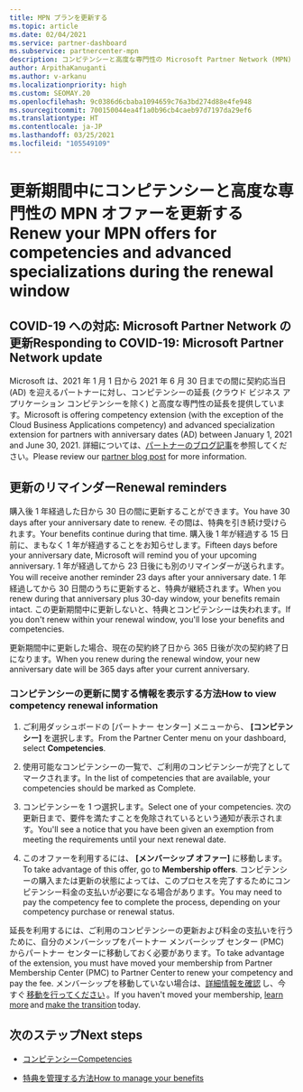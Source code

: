 ```yaml
---
title: MPN プランを更新する
ms.topic: article
ms.date: 02/04/2021
ms.service: partner-dashboard
ms.subservice: partnercenter-mpn
description: コンピテンシーと高度な専門性の Microsoft Partner Network (MPN) オファーを更新します。購入後 1 年経過した翌日から更新期間が始まります。
author: ArpithaKanuganti
ms.author: v-arkanu
ms.localizationpriority: high
ms.custom: SEOMAY.20
ms.openlocfilehash: 9c0386d6cbaba1094659c76a3bd274d88e4fe948
ms.sourcegitcommit: 700150044ea4f1a0b96cb4caeb97d7197da29ef6
ms.translationtype: HT
ms.contentlocale: ja-JP
ms.lasthandoff: 03/25/2021
ms.locfileid: "105549109"
---
```

# <a name="renew-your-mpn-offers-for-competencies-and-advanced-specializations-during-the-renewal-window"></a><span data-ttu-id="e6232-103">更新期間中にコンピテンシーと高度な専門性の MPN オファーを更新する</span><span class="sxs-lookup"><span data-stu-id="e6232-103">Renew your MPN offers for competencies and advanced specializations during the renewal window</span></span>

## <a name="responding-to-covid-19-microsoft-partner-network-update"></a><span data-ttu-id="e6232-104">COVID-19 への対応: Microsoft Partner Network の更新</span><span class="sxs-lookup"><span data-stu-id="e6232-104">Responding to COVID-19: Microsoft Partner Network update</span></span>

<span data-ttu-id="e6232-105">Microsoft は、2021 年 1 月 1 日から 2021 年 6 月 30 日までの間に契約応当日 (AD) を迎えるパートナーに対し、コンピテンシーの延長 (クラウド ビジネス アプリケーション コンピテンシーを除く) と高度な専門性の延長を提供しています。</span><span class="sxs-lookup"><span data-stu-id="e6232-105">Microsoft is offering competency extension (with the exception of the Cloud Business Applications competency) and advanced specialization extension for partners with anniversary dates (AD) between January 1, 2021 and June 30, 2021.</span></span> <span data-ttu-id="e6232-106">詳細については、[パートナーのブログ記事](https://blogs.partner.microsoft.com/mpn/responding-to-covid-19-microsoft-partner-network/)を参照してください。</span><span class="sxs-lookup"><span data-stu-id="e6232-106">Please review our [partner blog post](https://blogs.partner.microsoft.com/mpn/responding-to-covid-19-microsoft-partner-network/) for more information.</span></span>

## <a name="renewal-reminders"></a><span data-ttu-id="e6232-107">更新のリマインダー</span><span class="sxs-lookup"><span data-stu-id="e6232-107">Renewal reminders</span></span>

<span data-ttu-id="e6232-108">購入後 1 年経過した日から 30 日の間に更新することができます。</span><span class="sxs-lookup"><span data-stu-id="e6232-108">You have 30 days after your anniversary date to renew.</span></span> <span data-ttu-id="e6232-109">その間は、特典を引き続け受けられます。</span><span class="sxs-lookup"><span data-stu-id="e6232-109">Your benefits continue during that time.</span></span> <span data-ttu-id="e6232-110">購入後 1 年が経過する 15 日前に、まもなく 1 年が経過することをお知らせします。</span><span class="sxs-lookup"><span data-stu-id="e6232-110">Fifteen days before your anniversary date, Microsoft will remind you of your upcoming anniversary.</span></span> <span data-ttu-id="e6232-111">1 年が経過してから 23 日後にも別のリマインダーが送られます。</span><span class="sxs-lookup"><span data-stu-id="e6232-111">You will receive another reminder 23 days after your anniversary date.</span></span> <span data-ttu-id="e6232-112">1 年経過してから 30 日間のうちに更新すると、特典が継続されます。</span><span class="sxs-lookup"><span data-stu-id="e6232-112">When you renew during that anniversary plus 30-day window, your benefits remain intact.</span></span> <span data-ttu-id="e6232-113">この更新期間中に更新しないと、特典とコンピテンシーは失われます。</span><span class="sxs-lookup"><span data-stu-id="e6232-113">If you don't renew within your renewal window, you'll lose your benefits and competencies.</span></span>

<span data-ttu-id="e6232-114">更新期間中に更新した場合、現在の契約終了日から 365 日後が次の契約終了日になります。</span><span class="sxs-lookup"><span data-stu-id="e6232-114">When you renew during the renewal window, your new anniversary date will be 365 days after your current anniversary.</span></span>

### <a name="how-to-view-competency-renewal-information"></a><span data-ttu-id="e6232-115">コンピテンシーの更新に関する情報を表示する方法</span><span class="sxs-lookup"><span data-stu-id="e6232-115">How to view competency renewal information</span></span>

1. <span data-ttu-id="e6232-116">ご利用ダッシュボードの [パートナー センター] メニューから、 **[コンピテンシー]** を選択します。</span><span class="sxs-lookup"><span data-stu-id="e6232-116">From the Partner Center menu on your dashboard, select **Competencies**.</span></span>  

2. <span data-ttu-id="e6232-117">使用可能なコンピテンシーの一覧で、ご利用のコンピテンシーが完了としてマークされます。</span><span class="sxs-lookup"><span data-stu-id="e6232-117">In the list of competencies that are available, your competencies should be marked as Complete.</span></span>  

3. <span data-ttu-id="e6232-118">コンピテンシーを 1 つ選択します。</span><span class="sxs-lookup"><span data-stu-id="e6232-118">Select one of your competencies.</span></span> <span data-ttu-id="e6232-119">次の更新日まで、要件を満たすことを免除されているという通知が表示されます。</span><span class="sxs-lookup"><span data-stu-id="e6232-119">You'll see a notice that you have been given an exemption from meeting the requirements until your next renewal date.</span></span>

4. <span data-ttu-id="e6232-120">このオファーを利用するには、 **[メンバーシップ オファー]** に移動します。</span><span class="sxs-lookup"><span data-stu-id="e6232-120">To take advantage of this offer, go to **Membership offers**.</span></span> <span data-ttu-id="e6232-121">コンピテンシーの購入または更新の状態によっては、このプロセスを完了するためにコンピテンシー料金の支払いが必要になる場合があります。</span><span class="sxs-lookup"><span data-stu-id="e6232-121">You may need to pay the competency fee to complete the process, depending on your competency purchase or renewal status.</span></span>

<span data-ttu-id="e6232-122">延長を利用するには、ご利用のコンピテンシーの更新および料金の支払いを行うために、自分のメンバーシップをパートナー メンバーシップ センター (PMC) からパートナー センターに移動しておく必要があります。</span><span class="sxs-lookup"><span data-stu-id="e6232-122">To take advantage of the extension, you must have moved your membership from Partner Membership Center (PMC) to Partner Center to renew your competency and pay the fee.</span></span> <span data-ttu-id="e6232-123">メンバーシップを移動していない場合は、[詳細情報を確認](prepare-pmc-pc-migration.md) し、今すぐ [移動を行ってください](https://partners.microsoft.com/partnerprogram/Welcome.aspx) 。</span><span class="sxs-lookup"><span data-stu-id="e6232-123">If you haven't moved your membership, [learn more](prepare-pmc-pc-migration.md) and [make the transition](https://partners.microsoft.com/partnerprogram/Welcome.aspx) today.</span></span>  

## <a name="next-steps"></a><span data-ttu-id="e6232-124">次のステップ</span><span class="sxs-lookup"><span data-stu-id="e6232-124">Next steps</span></span>

- [<span data-ttu-id="e6232-125">コンピテンシー</span><span class="sxs-lookup"><span data-stu-id="e6232-125">Competencies</span></span>](learn-about-competencies.md)

- [<span data-ttu-id="e6232-126">特典を管理する方法</span><span class="sxs-lookup"><span data-stu-id="e6232-126">How to manage your benefits</span></span>](manage-your-partner-network-benefits.md)

